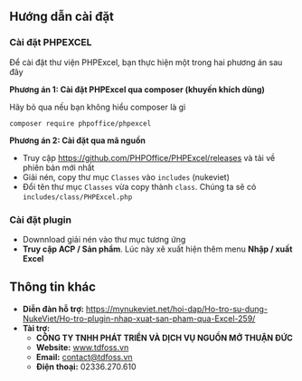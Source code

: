 ## Hướng dẫn cài đặt
### Cài đặt PHPEXCEL
Để cài đặt thư viện PHPExcel, bạn thực hiện một trong hai phương án sau đây

**Phương án 1: Cài đặt PHPExcel qua composer (khuyến khích dùng)**

Hãy bỏ qua nếu bạn không hiểu composer là gì
```
composer require phpoffice/phpexcel
```

**Phương án 2: Cài đặt qua mã nguồn**
- Truy cập https://github.com/PHPOffice/PHPExcel/releases và tải về phiên bản mới nhất
- Giải nén, copy thư mục `Classes` vào `includes` (nukeviet)
- Đổi tên thư mục `Classes` vừa copy thành `class`. Chúng ta sẽ có `includes/class/PHPExcel.php`

### Cài đặt plugin
- Downnload giải nén vào thư mục tương ứng
- **Truy cập ACP / Sản phẩm**. Lúc này xẽ xuất hiện thêm menu **Nhập / xuất Excel**

## Thông tin khác
- **Diễn đàn hỗ trợ:** https://mynukeviet.net/hoi-dap/Ho-tro-su-dung-NukeViet/Ho-tro-plugin-nhap-xuat-san-pham-qua-Excel-259/
- **Tài trợ:**
  - **CÔNG TY TNHH PHÁT TRIỂN VÀ DỊCH VỤ NGUỒN MỞ THUẬN ĐỨC**
  - **Website:** www.tdfoss.vn
  - **Email:** contact@tdfoss.vn
  - **Điện thoại:** 02336.270.610
